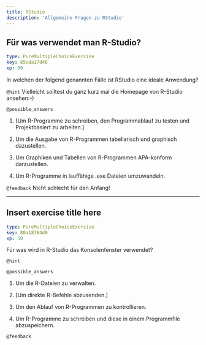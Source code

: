 ```yaml
---
title: RStudio
description: 'Allgemeine Fragen zu RStudio'
---
```


## Für was verwendet man R-Studio?

```yaml
type: PureMultipleChoiceExercise
key: 85cda17d46
xp: 50
```

In welchen der folgend genannten Fälle ist RStudio eine ideale Anwendung?

`@hint`
Vielleicht solltest du ganz kurz mal die Homepage von R-Studio ansehen:-)

`@possible_answers`
1. [Um R-Programme zu schreiben, den Programmablauf zu testen und Projektbasiert zu arbeiten.]

2. Um die Ausgabe von R-Programmen tabellarisch und graphisch dazustellen.

3. Um Graphiken und Tabellen von R-Programmen APA-konform darzustellen.

4. Um R-Programme in lauffähige .exe Dateien umzuwandeln.

`@feedback`
Nicht schlecht für den Anfang!

---

## Insert exercise title here

```yaml
type: PureMultipleChoiceExercise
key: 80a18784d0
xp: 50
```

Für was wird in R-Studio das Konsolenfenster verwendet?

`@hint`


`@possible_answers`
1. Um die R-Dateien zu verwalten.

2. [Um direkte R-Befehle abzusenden.]

3. Um den Ablauf von R-Programmen zu kontrollieren.

4. Um R-Programme zu schreiben und diese in einem Programmfile abzuspeichern.

`@feedback`

